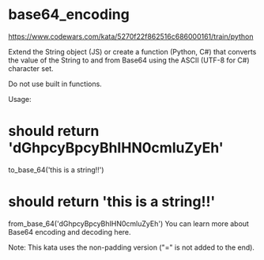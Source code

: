 # base64_encoding

https://www.codewars.com/kata/5270f22f862516c686000161/train/python

Extend the String object (JS) or create a function (Python, C#) that converts the value of the String to and from Base64 using the ASCII (UTF-8 for C#) character set.

Do not use built in functions.

Usage:

# should return 'dGhpcyBpcyBhIHN0cmluZyEh'

to_base_64('this is a string!!')

# should return 'this is a string!!'

from_base_64('dGhpcyBpcyBhIHN0cmluZyEh')
You can learn more about Base64 encoding and decoding here.

Note: This kata uses the non-padding version ("=" is not added to the end).
